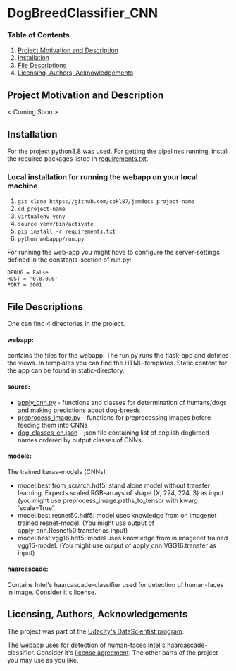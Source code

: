 # DogBreedClassifier_CNN

### Table of Contents
1. [Project Motivation and Description](#project-motivation-and-description)
2. [Installation](#installation)
3. [File Descriptions](#file-descriptions)
4. [Licensing, Authors, Acknowledgements](#licensing-authors-acknowledgements)


## Project Motivation and Description
< Coming Soon >

## Installation
For the project python3.8 was used. For getting the pipelines running, install the required packages listed in [requirements.txt](./requirements.txt).

### Local installation for running the webapp on your local machine
1. `git clone https://github.com/cokl87/jamdocs project-name`
2. `cd project-name`
3. `virtualenv venv`
4. `source venv/bin/activate`
5. `pip install -r requirements.txt`
6. `python webappp/run.py`

For running the web-app you might have to configure the server-settings defined in the constants-section of run.py:
```
DEBUG = False
HOST = '0.0.0.0'
PORT = 3001
```


## File Descriptions
One can find 4 directories in the project.
#### webapp:
contains the files for the webapp. The run.py runs the flask-app and defines the views. In templates you can find the HTML-templates. Static content for the app can be found in static-directory.
#### source:
* [apply_cnn.py](./source/apply_cnn.py) - functions and classes for determination of humans/dogs and making predictions about dog-breeds
* [preprocess_image.py](./source/preprocess_image.py) - functions for preprocessing images before feeding them into CNNs
* [dog_classes_en.json](./source/dog_classes_en.json) - json file containing list of english dogbreed-names ordered by output classes of CNNs. 

<!--
* [log_config.py](./source/log_config.py) - includes function for configuration of logging module
* [logging.json](./source/logging.json) - json file where loggers, handlers and formatters are defined
-->

#### models:
The trained keras-models (CNNs):
* model.best.from_scratch.hdf5: stand alone model without transfer learning. Expects scaled RGB-arrays of shape (X, 224, 224, 3) as input (you might use preprocess_image.paths_to_tensor with kwarg 'scale=True'.
* model.best.resnet50.hdf5: model uses knowledge from on imagenet trained resnet-model. (You might use output of apply_cnn.Resnet50.transfer as input)
* model.best.vgg16.hdf5: model uses knowledge from in imagenet trained vgg16-model. (You might use output of apply_cnn.VGG16.transfer as input)
#### haarcascade:
Contains Intel's haarcascade-classifier used for detection of human-faces in image. Consider it's license.


## Licensing, Authors, Acknowledgements
The project was part of the [Udacity's DataScientist program]('https://www.udacity.com/course/data-scientist-nanodegree--nd025'). 

The webapp uses for detection of human-faces Intel's haarcascade-classifier. Consider it's [license agreement](./haarcascade/haarcascade_frontalface_alt.xml).
The other parts of the project you may use as you like.
